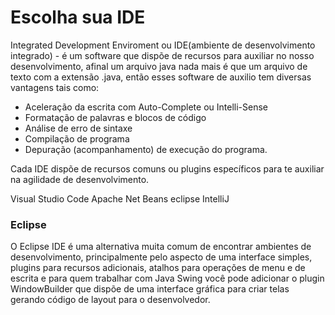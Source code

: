 # Escolha sua IDE
Integrated Development Enviroment ou IDE(ambiente de desenvolvimento integrado) - é um software que dispõe de recursos para auxiliar no nosso desenvolvimento, afinal um arquivo java nada mais é que um arquivo de texto com a extensão .java, então esses software de auxilio tem diversas vantagens tais como:

 - Aceleração da escrita com Auto-Complete ou Intelli-Sense
 - Formatação de palavras e blocos de código
 - Análise de erro de sintaxe
 - Compilação de programa
 - Depuração (acompanhamento) de execução do programa.

Cada IDE dispõe de recursos comuns ou plugins específicos para te auxiliar na agilidade de desenvolvimento.


Visual Studio Code
Apache Net Beans
eclipse
IntelliJ



### Eclipse
O Eclipse IDE é uma alternativa muita comum de encontrar ambientes de desenvolvimento, principalmente pelo aspecto de uma interface simples, plugins para recursos adicionais, atalhos para operações de menu e de escrita e para quem trabalhar com Java Swing você pode adicionar o plugin WindowBuilder que dispõe de uma interface gráfica para criar telas gerando código de layout para o desenvolvedor.
